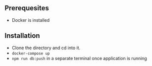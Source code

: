 ## Prerequesites

* Docker is installed

## Installation

* Clone the directory and cd into it.
* `docker-compose up`
* `npm run db:push` in a separate terminal once application is running

